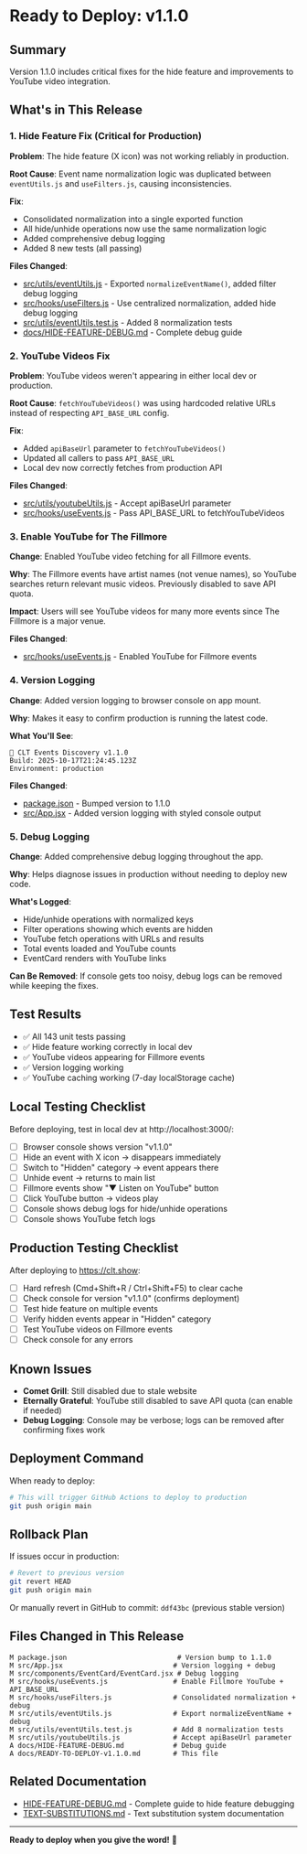 # Ready to Deploy: v1.1.0

## Summary
Version 1.1.0 includes critical fixes for the hide feature and improvements to YouTube video integration.

## What's in This Release

### 1. **Hide Feature Fix** (Critical for Production)
**Problem**: The hide feature (X icon) was not working reliably in production.

**Root Cause**: Event name normalization logic was duplicated between `eventUtils.js` and `useFilters.js`, causing inconsistencies.

**Fix**:
- Consolidated normalization into a single exported function
- All hide/unhide operations now use the same normalization logic
- Added comprehensive debug logging
- Added 8 new tests (all passing)

**Files Changed**:
- [src/utils/eventUtils.js](../src/utils/eventUtils.js) - Exported `normalizeEventName()`, added filter debug logging
- [src/hooks/useFilters.js](../src/hooks/useFilters.js) - Use centralized normalization, added hide debug logging
- [src/utils/eventUtils.test.js](../src/utils/eventUtils.test.js) - Added 8 normalization tests
- [docs/HIDE-FEATURE-DEBUG.md](../docs/HIDE-FEATURE-DEBUG.md) - Complete debug guide

### 2. **YouTube Videos Fix**
**Problem**: YouTube videos weren't appearing in either local dev or production.

**Root Cause**: `fetchYouTubeVideos()` was using hardcoded relative URLs instead of respecting `API_BASE_URL` config.

**Fix**:
- Added `apiBaseUrl` parameter to `fetchYouTubeVideos()`
- Updated all callers to pass `API_BASE_URL`
- Local dev now correctly fetches from production API

**Files Changed**:
- [src/utils/youtubeUtils.js](../src/utils/youtubeUtils.js) - Accept apiBaseUrl parameter
- [src/hooks/useEvents.js](../src/hooks/useEvents.js) - Pass API_BASE_URL to fetchYouTubeVideos

### 3. **Enable YouTube for The Fillmore**
**Change**: Enabled YouTube video fetching for all Fillmore events.

**Why**: The Fillmore events have artist names (not venue names), so YouTube searches return relevant music videos. Previously disabled to save API quota.

**Impact**: Users will see YouTube videos for many more events since The Fillmore is a major venue.

**Files Changed**:
- [src/hooks/useEvents.js](../src/hooks/useEvents.js) - Enabled YouTube for Fillmore events

### 4. **Version Logging**
**Change**: Added version logging to browser console on app mount.

**Why**: Makes it easy to confirm production is running the latest code.

**What You'll See**:
```
🎉 CLT Events Discovery v1.1.0
Build: 2025-10-17T21:24:45.123Z
Environment: production
```

**Files Changed**:
- [package.json](../package.json) - Bumped version to 1.1.0
- [src/App.jsx](../src/App.jsx) - Added version logging with styled console output

### 5. **Debug Logging**
**Change**: Added comprehensive debug logging throughout the app.

**Why**: Helps diagnose issues in production without needing to deploy new code.

**What's Logged**:
- Hide/unhide operations with normalized keys
- Filter operations showing which events are hidden
- YouTube fetch operations with URLs and results
- Total events loaded and YouTube counts
- EventCard renders with YouTube links

**Can Be Removed**: If console gets too noisy, debug logs can be removed while keeping the fixes.

## Test Results
- ✅ All 143 unit tests passing
- ✅ Hide feature working correctly in local dev
- ✅ YouTube videos appearing for Fillmore events
- ✅ Version logging working
- ✅ YouTube caching working (7-day localStorage cache)

## Local Testing Checklist
Before deploying, test in local dev at http://localhost:3000/:

- [ ] Browser console shows version "v1.1.0"
- [ ] Hide an event with X icon → disappears immediately
- [ ] Switch to "Hidden" category → event appears there
- [ ] Unhide event → returns to main list
- [ ] Fillmore events show "▼ Listen on YouTube" button
- [ ] Click YouTube button → videos play
- [ ] Console shows debug logs for hide/unhide operations
- [ ] Console shows YouTube fetch logs

## Production Testing Checklist
After deploying to https://clt.show:

- [ ] Hard refresh (Cmd+Shift+R / Ctrl+Shift+F5) to clear cache
- [ ] Check console for version "v1.1.0" (confirms deployment)
- [ ] Test hide feature on multiple events
- [ ] Verify hidden events appear in "Hidden" category
- [ ] Test YouTube videos on Fillmore events
- [ ] Check console for any errors

## Known Issues
- **Comet Grill**: Still disabled due to stale website
- **Eternally Grateful**: YouTube still disabled to save API quota (can enable if needed)
- **Debug Logging**: Console may be verbose; logs can be removed after confirming fixes work

## Deployment Command
When ready to deploy:
```bash
# This will trigger GitHub Actions to deploy to production
git push origin main
```

## Rollback Plan
If issues occur in production:
```bash
# Revert to previous version
git revert HEAD
git push origin main
```

Or manually revert in GitHub to commit: `ddf43bc` (previous stable version)

## Files Changed in This Release
```
M package.json                           # Version bump to 1.1.0
M src/App.jsx                           # Version logging + debug
M src/components/EventCard/EventCard.jsx # Debug logging
M src/hooks/useEvents.js                # Enable Fillmore YouTube + API_BASE_URL
M src/hooks/useFilters.js               # Consolidated normalization + debug
M src/utils/eventUtils.js               # Export normalizeEventName + debug
M src/utils/eventUtils.test.js          # Add 8 normalization tests
M src/utils/youtubeUtils.js             # Accept apiBaseUrl parameter
A docs/HIDE-FEATURE-DEBUG.md            # Debug guide
A docs/READY-TO-DEPLOY-v1.1.0.md        # This file
```

## Related Documentation
- [HIDE-FEATURE-DEBUG.md](HIDE-FEATURE-DEBUG.md) - Complete guide to hide feature debugging
- [TEXT-SUBSTITUTIONS.md](TEXT-SUBSTITUTIONS.md) - Text substitution system documentation

---

**Ready to deploy when you give the word!** 🚀
